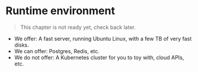 # Runtime environment

> This chapter is not ready yet, check back later.

* We offer: A fast server, running Ubuntu Linux, with a few TB of very fast disks.
* We can offer: Postgres, Redis, etc.
* We do not offer: A Kubernetes cluster for you to toy with, cloud APIs, etc.
